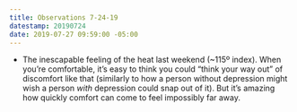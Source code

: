 ```yaml
---
title: Observations 7-24-19
datestamp: 20190724
date: 2019-07-27 09:59:00 -05:00
---
```


- The inescapable feeling of the heat last weekend (~115º index). When you’re comfortable, it’s easy to think you could “think your way out” of discomfort like that (similarly to how a person without depression might wish a person *with* depression could snap out of it). But it’s amazing how quickly comfort can come to feel impossibly far away.
